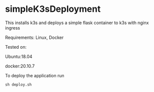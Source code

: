 # simpleK3sDeployment
This installs k3s and deploys a simple flask container to k3s with nginx ingress

Requirements: Linux, Docker

Tested on: 

Ubuntu:18.04

docker:20.10.7

To deploy the application run
```
sh deploy.sh
```
